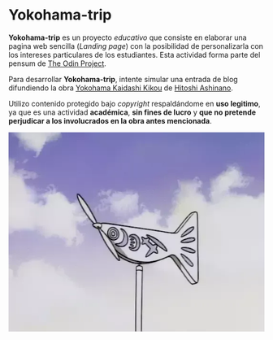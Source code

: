 # Yokohama-trip

**Yokohama-trip** es un proyecto _educativo_ que consiste en elaborar una pagina web sencilla (_Landing page_) con la posibilidad de personalizarla con los intereses particulares de los estudiantes. Esta actividad forma parte del pensum de [The Odin Project](https://www.theodinproject.com/lessons/foundations-landing-page).

Para desarrollar **Yokohama-trip**, intente simular una entrada de blog difundiendo la obra [Yokohama Kaidashi Kikou](https://www.anime-planet.com/manga/yokohama-kaidashi-kikou) de [Hitoshi Ashinano](https://es.wikipedia.org/wiki/Hitoshi_Ashinano).

Utilizo contenido protegido bajo _copyright_ respaldándome en **uso legitimo**, ya que es una actividad **académica**, **sin fines de lucro** y **que no pretende perjudicar a los involucrados en la obra antes mencionada**.

![fish](./Image/betterfish.webp)
